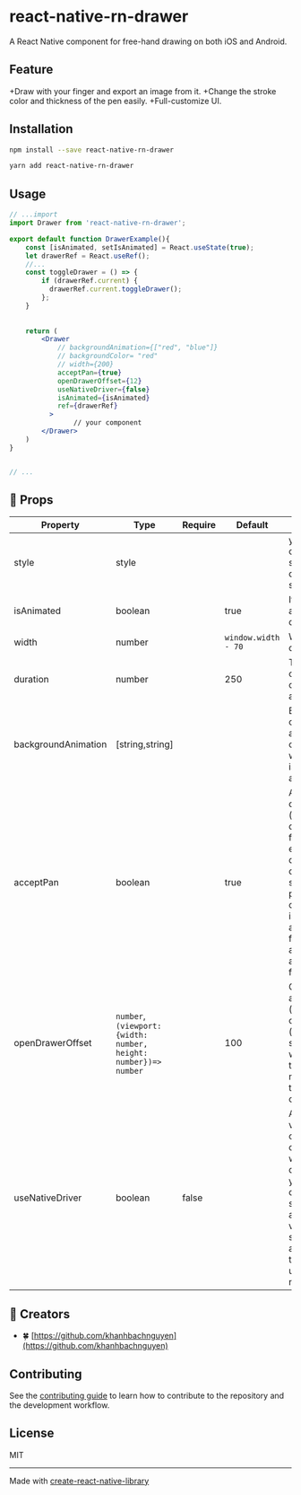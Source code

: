 # react-native-rn-drawer
A React Native component for free-hand drawing on both iOS and Android.
## Feature
+Draw with your finger and export an image from it.
+Change the stroke color and thickness of the pen easily.
+Full-customize UI.
## Installation


```sh
npm install --save react-native-rn-drawer

yarn add react-native-rn-drawer
```

## Usage

```jsx
// ...import
import Drawer from 'react-native-rn-drawer';

export default function DrawerExample(){
    const [isAnimated, setIsAnimated] = React.useState(true);
    let drawerRef = React.useRef();
    //...
    const toggleDrawer = () => {
        if (drawerRef.current) {
          drawerRef.current.toggleDrawer();
        };
    }
    
    
    return (
        <Drawer
            // backgroundAnimation={["red", "blue"]}
            // backgroundColor= "red"
            // width={200}
            acceptPan={true}
            openDrawerOffset={12}
            useNativeDriver={false}
            isAnimated={isAnimated}
            ref={drawerRef}
          >
                // your component
        </Drawer>
    )
}


// ...

```
## :star2: Props
| **Property** | **Type** | **Require** | **Default** | **Description** |
|-------------|------|-------|--------|--------------|
| style | style |  |  | you can change the style of drawer with style property |
| isAnimated | boolean |  | true | If true active animation drawer |
| width | number |  | `window.width - 70` | Width content drawer |
| duration | number |  | 250 |  The duration of the open/close animation |
| backgroundAnimation | [string,string] |  |  | Background ouside animation combined with isAnimation . attribute |
| acceptPan | boolean |  | true  | Allow for drawer pan (on touch drag). Set to false to effectively disable the drawer while still allowing programmatic control. if isAnimated attribute = false, acceptPan auto set = false |
| openDrawerOffset | `number`, `(viewport: {width: number, height: number})=> number`  |  | 100 |Can either be a integer (pixel value) or decimal (ratio of screen width).Defines the right hand margin when the drawer is open.  |
|useNativeDriver | boolean | false | | Animated values are only compatible with one driver so if you use native driver when starting an animation on a value, make sure every animation on that value also uses the native driver.| 

## :memo: Creators 
* :four_leaf_clover:  [https://github.com/khanhbachnguyen](https://github.com/khanhbachnguyen)

## Contributing

See the [contributing guide](CONTRIBUTING.md) to learn how to contribute to the repository and the development workflow.

## License

MIT

---

Made with [create-react-native-library](https://github.com/callstack/react-native-builder-bob)
